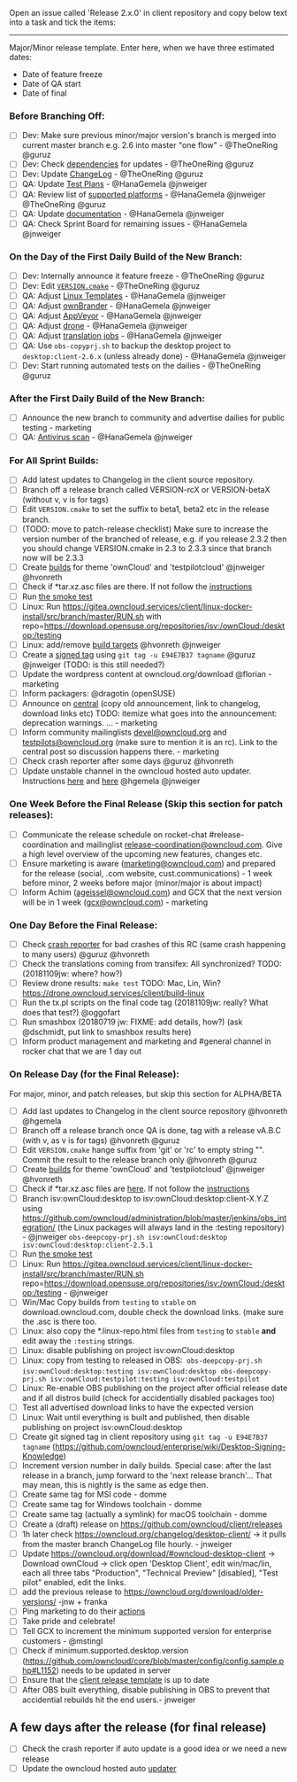 <!--
This is the template for new release issues.
TODO: split off a patch release template, so that this one is clearly only for major/minor releases.
-->

Open an issue called 'Release 2.x.0' in client repository and copy below text into a task and tick the items:
<hr>

Major/Minor release template. Enter here, when we have three estimated dates:

* Date of feature freeze
* Date of QA start
* Date of final


### Before Branching Off:

* [ ] Dev: Make sure previous minor/major version's branch is merged into current master branch e.g. 2.6 into master "one flow" - @TheOneRing @guruz
* [ ] Dev: Check [dependencies](https://handbook.owncloud.com/release_processes/client/dependencies.html) for updates - @TheOneRing @guruz
* [ ] Dev: Update [ChangeLog](https://handbook.owncloud.com/release_processes/client/change_log.html) - @TheOneRing @guruz
* [ ] QA: Update [Test Plans](https://handbook.owncloud.com/release_processes/client/testlink.html) - @HanaGemela @jnweiger
* [ ] QA: Review list of [supported platforms](https://handbook.owncloud.com/release_processes/client/supported_platforms.html) -  @HanaGemela @jnweiger @TheOneRing @guruz
* [ ] QA: Update [documentation](https://handbook.owncloud.com/release_processes/client/documentation.html) -  @HanaGemela @jnweiger
* [ ] QA: Check Sprint Board for remaining issues -  @HanaGemela @jnweiger

### On the Day of the First Daily Build of the New Branch:

* [ ] Dev: Internally announce it feature freeze - @TheOneRing @guruz
* [ ] Dev: Edit [`VERSION.cmake`](https://handbook.owncloud.com/release_processes/client/branch.html#version-cmake) - @TheOneRing @guruz
* [ ] QA: Adjust [Linux Templates](https://handbook.owncloud.com/release_processes/client/branch.html#linux-templates) - @HanaGemela @jnweiger
* [ ] QA: Adjust [ownBrander](https://handbook.owncloud.com/release_processes/client/branch.html#ownbrander) - @HanaGemela @jnweiger
* [ ] QA: Adjust [AppVeyor](https://handbook.owncloud.com/release_processes/client/branch.html#appveyor) - @HanaGemela @jnweiger
* [ ] QA: Adjust [drone](https://handbook.owncloud.com/release_processes/client/branch.html#drone) - @HanaGemela @jnweiger
* [ ] QA: Adjust [translation jobs](https://handbook.owncloud.com/release_processes/client/branch.html#translations) - @HanaGemela @jnweiger
* [ ] QA: Use `obs-copyprj.sh` to backup the desktop project to `desktop:client-2.6.x` (unless already done) - @HanaGemela @jnweiger
* [ ] Dev: Start running automated tests on the dailies - @TheOneRing @guruz

### After the First Daily Build of the New Branch:

* [ ] Announce the new branch to community and advertise dailies for public testing - marketing
* [ ] QA: [Antivirus scan](https://handbook.owncloud.com/release_processes/client/virus.html) - @HanaGemela @jnweiger 

### For All Sprint Builds:

* [ ] Add latest updates to Changelog in the client source repository.
* [ ] Branch off a release branch called VERSION-rcX or VERSION-betaX  (without v, v is for tags)
* [ ] Edit ```VERSION.cmake``` to set the suffix to beta1, beta2 etc in the release branch.
* [ ] (TODO: move to patch-release checklist) Make sure to increase the version number of the branched of release, e.g. if you release 2.3.2 then you should change VERSION.cmake in 2.3 to 2.3.3 since that branch now will be 2.3.3
* [ ] Create [builds](https://handbook.owncloud.com/release_processes/client/build.html#sprint-build) for theme 'ownCloud' and 'testpilotcloud'  @jnweiger @hvonreth
* [ ] Check if *tar.xz.asc files are there. If not follow the [instructions](https://github.com/owncloud/enterprise/wiki/Desktop-Signing-Knowledge)
* [ ] Run [the smoke test](https://handbook.owncloud.com/release_processes/client/smoke_test.html)
* [ ] Linux: Run https://gitea.owncloud.services/client/linux-docker-install/src/branch/master/RUN.sh with repo=https://download.opensuse.org/repositories/isv:/ownCloud:/desktop:/testing
* [ ] Linux: add/remove [build targets](https://handbook.owncloud.com/release_processes/client/supported_platforms.html) @hvonreth @jnweiger
* [ ] Create a [signed tag](https://github.com/owncloud/enterprise/wiki/Desktop-Signing-Knowledge) using ```git tag -u E94E7B37 tagname```  @guruz @jnweiger (TODO: is this still needed?)
* [ ] Update the wordpress content at owncloud.org/download @florian - marketing
* [ ] Inform packagers: @dragotin (openSUSE)
* [ ] Announce on [central](https://central.owncloud.org) (copy old announcement, link to changelog, download links etc) TODO: itemize what goes into the announcement: deprecation warnings. ... - marketing
* [ ] Inform community mailinglists devel@owncloud.org and testpilots@owncloud.org (make sure to mention it is an rc). Link to the central post so discussion happens there. - marketing
* [ ] Check crash reporter after some days  @guruz @hvonreth
* [ ] Update unstable channel in the owncloud hosted auto updater. Instructions [here](https://github.com/owncloud/enterprise/blob/master/client_update_checker/README.md#deploy) and [here](https://handbook.owncloud.com/release_processes/client/desktop.html#update-the-updater) @hgemela @jnweiger

### One Week Before the Final Release (Skip this section for patch releases):

* [ ] Communicate the release schedule on rocket-chat #release-coordination and mailinglist release-coordination@owncloud.com. Give a high level overview of the upcoming new features, changes etc.
* [ ] Ensure marketing is aware (marketing@owncloud.com) and prepared for the release (social, .com website, cust.communications) - 1 week before minor, 2 weeks before major (minor/major is about impact)
* [ ] Inform Achim (ageissel@owncloud.com) and GCX that the next version will be in 1 week (gcx@owncloud.com) - marketing

### One Day Before the Final Release:
* [ ] Check [crash reporter](https://handbook.owncloud.com/release_processes/client/desktop.html#crash-reporter) for bad crashes of this RC (same crash happening to many users) @guruz @hvonreth
* [ ] Check the translations coming from transifex: All synchronized? TODO: (20181109jw: where? how?)
* [ ] Review drone results: `make test` TODO: Mac, Lin, Win? https://drone.owncloud.services/client/build-linux
* [ ] Run the tx.pl scripts on the final code tag (20181109jw: really? What does that test?) @oggofart
* [ ] Run smashbox (20180719 jw: FIXME: add details, how?) (ask @dschmidt, put link to smashbox results here)
* [ ] Inform product management and marketing and #general channel in rocker chat that we are 1 day out

### On Release Day (for the Final Release):
For major, minor, and patch releases, but skip this section for ALPHA/BETA

* [ ] Add last updates to Changelog in the client source repository @hvonreth @hgemela
* [ ] Branch off a release branch once QA is done, tag with a release vA.B.C (with v, as v is for tags) @hvonreth @guruz
* [ ] Edit ```VERSION.cmake``` hange suffix from 'git' or 'rc' to empty string "". Commit the result to the release branch only @hvonreth @guruz
* [ ] Create [builds](https://handbook.owncloud.com/release_processes/client/build.html#final-build) for theme 'ownCloud' and 'testpilotcloud'  @jnweiger @hvonreth
* [ ] Check if *tar.xz.asc files are [here](https://download.owncloud.com/desktop/testing). If not follow the [instructions](https://github.com/owncloud/enterprise/wiki/Desktop-Signing-Knowledge)
* [ ] Branch isv:ownCloud:desktop to isv:ownCloud:desktop:client-X.Y.Z using https://github.com/owncloud/administration/blob/master/jenkins/obs_integration/ (the Linux packages will always land in the :testing repository) - @jnweiger
  ```obs-deepcopy-prj.sh isv:ownCloud:desktop isv:ownCloud:desktop:client-2.5.1```
* [ ] Run [the smoke test](https://handbook.owncloud.com/release_processes/client/smoke_test.html)
* [ ] Linux: Run https://gitea.owncloud.services/client/linux-docker-install/src/branch/master/RUN.sh repo=https://download.opensuse.org/repositories/isv:/ownCloud:/desktop:/testing - @jnweiger
* [ ] Win/Mac Copy builds from ```testing``` to ```stable``` on download.owncloud.com, double check the download links. (make sure the .asc is there too.
* [ ] Linux: also copy the *.linux-repo.html files from ```testing``` to ```stable``` **and** edit away the `:testing` strings.
* [ ] Linux: disable publishing on project isv:ownCloud:desktop
* [ ] Linux: copy from testing to released in OBS:
  ```obs-deepcopy-prj.sh isv:ownCloud:desktop:testing isv:ownCloud:desktop```
  ```obs-deepcopy-prj.sh isv:ownCloud:testpilot:testing isv:ownCloud:testpilot```
* [ ] Linux: Re-enable OBS publishing on the project after official release date and if all distros build (check for accidentially disabled packages too) 
* [ ] Test all advertised download links to have the expected version
* [ ] Linux: Wait until everything is built and published, then disable publishing on project isv:ownCloud:desktop
* [ ] Create git signed tag in client repository using ```git tag -u E94E7B37 tagname``` (https://github.com/owncloud/enterprise/wiki/Desktop-Signing-Knowledge)
* [ ] Increment version number in daily builds. Special case: after the last release in a branch, jump forward to the 'next release branch'... That may mean, this is nightly is the same as edge then.
* [ ] Create same tag for MSI code - domme
* [ ] Create same tag for Windows toolchain - domme
* [ ] Create same tag (actually a symlink) for macOS toolchain - domme
* [ ] Create a (draft) release on https://github.com/owncloud/client/releases
* [ ] 1h later check https://owncloud.org/changelog/desktop-client/ -> it pulls from the master branch ChangeLog file hourly.  - jnweiger
* [ ] Update https://owncloud.org/download/#owncloud-desktop-client -> Download ownCloud -> click open 'Desktop Client', edit win/mac/lin, each all three tabs "Production", "Technical Preview" [disabled], "Test pilot" enabled, edit the links.
* [ ] add the previous release to https://owncloud.org/download/older-versions/ -jnw + franka
* [ ] Ping marketing to do their [actions](https://handbook.owncloud.com/release_processes/client/marketing.html)
* [ ] Take pride and celebrate!
* [ ] Tell GCX to increment the minimum supported version for enterprise customers - @mstingl
* [ ] Check if minimum.supported.desktop.version (https://github.com/owncloud/core/blob/master/config/config.sample.php#L1152) needs to be updated in server 
 * [ ] Ensure that the [client release template](https://github.com/owncloud/client/edit/notes-from-the-etherpad/.github/release_template.md) is up to date
* [ ] After OBS built everything, disable publishing in OBS to prevent that accidential rebuilds hit the end users.- jnweiger

## A few days after the release (for final release)

* [ ] Check the crash reporter if auto update is a good idea or we need a new release
* [ ] Update the owncloud hosted auto [updater](https://github.com/owncloud/enterprise/blob/master/client_update_checker/README.md#deploy)  
